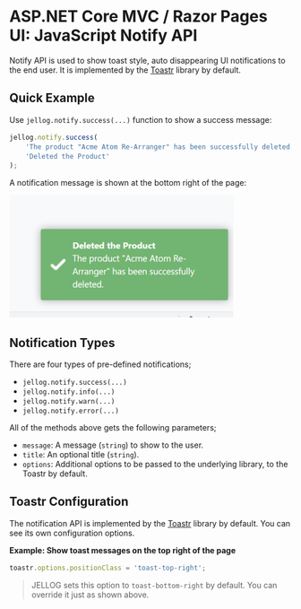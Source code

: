 # ASP.NET Core MVC / Razor Pages UI: JavaScript Notify API

Notify API is used to show toast style, auto disappearing UI notifications to the end user. It is implemented by the [Toastr](https://github.com/CodeSeven/toastr) library by default.

## Quick Example

Use `jellog.notify.success(...)` function to show a success message:

````js
jellog.notify.success(
    'The product "Acme Atom Re-Arranger" has been successfully deleted.',
    'Deleted the Product'
);
````

A notification message is shown at the bottom right of the page:

![js-message-success](../../../images/js-notify-success.png)

## Notification Types

There are four types of pre-defined notifications;

* `jellog.notify.success(...)`
* `jellog.notify.info(...)`
* `jellog.notify.warn(...)`
* `jellog.notify.error(...)`

All of the methods above gets the following parameters;

* `message`: A message (`string`) to show to the user.
* `title`: An optional title (`string`).
* `options`: Additional options to be passed to the underlying library, to the Toastr by default.

## Toastr Configuration

The notification API is implemented by the [Toastr](https://github.com/CodeSeven/toastr) library by default. You can see its own configuration options.

**Example: Show toast messages on the top right of the page**

````js
toastr.options.positionClass = 'toast-top-right';
````

> JELLOG sets this option to `toast-bottom-right` by default. You can override it just as shown above.